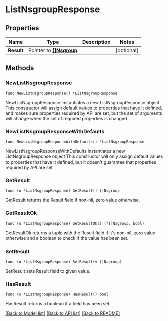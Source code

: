 # ListNsgroupResponse

## Properties

Name | Type | Description | Notes
------------ | ------------- | ------------- | -------------
**Result** | Pointer to [**[]Nsgroup**](Nsgroup.md) |  | [optional] 

## Methods

### NewListNsgroupResponse

`func NewListNsgroupResponse() *ListNsgroupResponse`

NewListNsgroupResponse instantiates a new ListNsgroupResponse object
This constructor will assign default values to properties that have it defined,
and makes sure properties required by API are set, but the set of arguments
will change when the set of required properties is changed

### NewListNsgroupResponseWithDefaults

`func NewListNsgroupResponseWithDefaults() *ListNsgroupResponse`

NewListNsgroupResponseWithDefaults instantiates a new ListNsgroupResponse object
This constructor will only assign default values to properties that have it defined,
but it doesn't guarantee that properties required by API are set

### GetResult

`func (o *ListNsgroupResponse) GetResult() []Nsgroup`

GetResult returns the Result field if non-nil, zero value otherwise.

### GetResultOk

`func (o *ListNsgroupResponse) GetResultOk() (*[]Nsgroup, bool)`

GetResultOk returns a tuple with the Result field if it's non-nil, zero value otherwise
and a boolean to check if the value has been set.

### SetResult

`func (o *ListNsgroupResponse) SetResult(v []Nsgroup)`

SetResult sets Result field to given value.

### HasResult

`func (o *ListNsgroupResponse) HasResult() bool`

HasResult returns a boolean if a field has been set.


[[Back to Model list]](../README.md#documentation-for-models) [[Back to API list]](../README.md#documentation-for-api-endpoints) [[Back to README]](../README.md)


